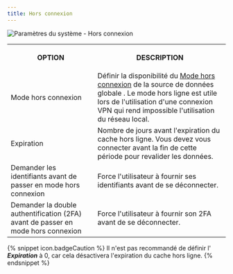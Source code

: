```yaml
---
title: Hors connexion
---
```

![Paramètres du système - Hors connexion](https://webdevolutions.azureedge.net/docs/fr/rdm/windows/clip3562.png) 

<table>
	<tr>
		<th>

OPTION 
		</th>
		<th>
DESCRIPTION 
		</th>
	</tr>
		<td>
Mode hors connexion 
		</td>
		<td>
Définir la disponibilité du [Mode hors connexion](/rdm/windows/data-sources/offline-mode/) de la source de données globale . Le mode hors ligne est utile lors de l'utilisation d'une connexion VPN qui rend impossible l'utilisation du réseau local. 
		</td>
	</tr>
		<td>
Expiration 
		</td>
		<td>
Nombre de jours avant l'expiration du cache hors ligne. Vous devez vous connecter avant la fin de cette période pour revalider les données. 
		</td>
	</tr>
		<td>
Demander les identifiants avant de passer en mode hors connexion 
		</td>
		<td>
Force l'utilisateur à fournir ses identifiants avant de se déconnecter. 
		</td>
	</tr>
		<td>
Demander la double authentification (2FA) avant de passer en mode hors connexion 
		</td>
		<td>
Force l'utilisateur à fournir son 2FA avant de se déconnecter. 
		</td>
	</tr>
</table>

{% snippet icon.badgeCaution %} 
Il n'est pas recommandé de définir l' ***Expiration*** à 0, car cela désactivera l'expiration du cache hors ligne. 
{% endsnippet %}
 

